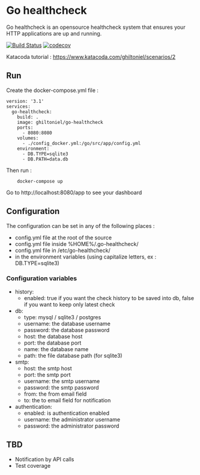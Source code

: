 # Go healthcheck
Go healthcheck is an opensource healthcheck system that ensures your HTTP applications are up and running.

[![Build Status](https://travis-ci.org/guillaumejacquart/go-healthcheck.svg?branch=master)](https://travis-ci.org/guillaumejacquart/go-healthcheck) [![codecov](https://codecov.io/gh/guillaumejacquart/go-healthcheck/branch/master/graph/badge.svg)](https://codecov.io/gh/guillaumejacquart/go-healthcheck)

Katacoda tutorial : https://www.katacoda.com/ghiltoniel/scenarios/2

## Run
Create the docker-compose.yml file :

```
version: '3.1'
services:
  go-healthcheck:
    build: .
    image: ghiltoniel/go-healthcheck
    ports:
      - 8080:8080
    volumes:
      - ./config_docker.yml:/go/src/app/config.yml      
    environment:
      - DB.TYPE=sqlite3
      - DB.PATH=data.db
```

Then run :
```
    docker-compose up
```

Go to http://localhost:8080/app to see your dashboard

## Configuration
The configuration can be set in any of the following places :
- config.yml file at the root of the source
- config.yml file inside %HOME%/.go-healthcheck/
- config.yml file in /etc/go-healthcheck/
- in the environment variables (using capitalize letters, ex : DB.TYPE=sqlite3)

### Configuration variables
- history:
  - enabled: true if you want the check history to be saved into db, false if you want to keep only latest check
- db:
  - type: mysql / sqlite3 / postgres
  - username: the database username
  - password: the database password
  - host: the database host
  - port: the database port
  - name: the database name
  - path: the file database path (for sqlite3)
- smtp:
  - host: the smtp host
  - port: the smtp port
  - username: the smtp username
  - password: the smtp password
  - from: the from email field
  - to: the to email field for notification
- authentication:
  - enabled: is authentication enabled
  - username: the administrator username
  - password: the administrator password

## TBD

- Notification by API calls
- Test coverage
